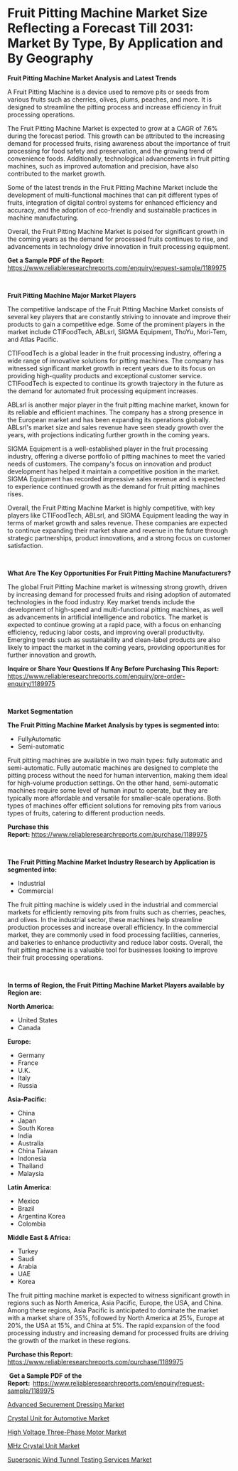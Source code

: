 <p><h1>Fruit Pitting Machine Market Size Reflecting a Forecast Till 2031: Market By Type, By Application and By Geography</h1></p><p><strong>Fruit Pitting Machine Market Analysis and Latest Trends</strong></p>
<p><p>A Fruit Pitting Machine is a device used to remove pits or seeds from various fruits such as cherries, olives, plums, peaches, and more. It is designed to streamline the pitting process and increase efficiency in fruit processing operations.</p><p>The Fruit Pitting Machine Market is expected to grow at a CAGR of 7.6% during the forecast period. This growth can be attributed to the increasing demand for processed fruits, rising awareness about the importance of fruit processing for food safety and preservation, and the growing trend of convenience foods. Additionally, technological advancements in fruit pitting machines, such as improved automation and precision, have also contributed to the market growth.</p><p>Some of the latest trends in the Fruit Pitting Machine Market include the development of multi-functional machines that can pit different types of fruits, integration of digital control systems for enhanced efficiency and accuracy, and the adoption of eco-friendly and sustainable practices in machine manufacturing.</p><p>Overall, the Fruit Pitting Machine Market is poised for significant growth in the coming years as the demand for processed fruits continues to rise, and advancements in technology drive innovation in fruit processing equipment.</p></p>
<p><strong>Get a Sample PDF of the Report:&nbsp;</strong> <a href="https://www.reliableresearchreports.com/enquiry/request-sample/1189975">https://www.reliableresearchreports.com/enquiry/request-sample/1189975</a></p>
<p>&nbsp;</p>
<p><strong>Fruit Pitting Machine Major Market Players</strong></p>
<p><p>The competitive landscape of the Fruit Pitting Machine Market consists of several key players that are constantly striving to innovate and improve their products to gain a competitive edge. Some of the prominent players in the market include CTIFoodTech, ABLsrl, SIGMA Equipment, ThoYu, Mori-Tem, and Atlas Pacific.</p><p>CTIFoodTech is a global leader in the fruit processing industry, offering a wide range of innovative solutions for pitting machines. The company has witnessed significant market growth in recent years due to its focus on providing high-quality products and exceptional customer service. CTIFoodTech is expected to continue its growth trajectory in the future as the demand for automated fruit processing equipment increases.</p><p>ABLsrl is another major player in the fruit pitting machine market, known for its reliable and efficient machines. The company has a strong presence in the European market and has been expanding its operations globally. ABLsrl's market size and sales revenue have seen steady growth over the years, with projections indicating further growth in the coming years.</p><p>SIGMA Equipment is a well-established player in the fruit processing industry, offering a diverse portfolio of pitting machines to meet the varied needs of customers. The company's focus on innovation and product development has helped it maintain a competitive position in the market. SIGMA Equipment has recorded impressive sales revenue and is expected to experience continued growth as the demand for fruit pitting machines rises.</p><p>Overall, the Fruit Pitting Machine Market is highly competitive, with key players like CTIFoodTech, ABLsrl, and SIGMA Equipment leading the way in terms of market growth and sales revenue. These companies are expected to continue expanding their market share and revenue in the future through strategic partnerships, product innovations, and a strong focus on customer satisfaction.</p></p>
<p>&nbsp;</p>
<p><strong>What Are The Key Opportunities For Fruit Pitting Machine Manufacturers?</strong></p>
<p><p>The global Fruit Pitting Machine market is witnessing strong growth, driven by increasing demand for processed fruits and rising adoption of automated technologies in the food industry. Key market trends include the development of high-speed and multi-functional pitting machines, as well as advancements in artificial intelligence and robotics. The market is expected to continue growing at a rapid pace, with a focus on enhancing efficiency, reducing labor costs, and improving overall productivity. Emerging trends such as sustainability and clean-label products are also likely to impact the market in the coming years, providing opportunities for further innovation and growth.</p></p>
<p><strong>Inquire or Share Your Questions If Any Before Purchasing This Report:</strong> <a href="https://www.reliableresearchreports.com/enquiry/pre-order-enquiry/1189975">https://www.reliableresearchreports.com/enquiry/pre-order-enquiry/1189975</a></p>
<p>&nbsp;</p>
<p><strong>Market Segmentation</strong></p>
<p><strong>The Fruit Pitting Machine Market Analysis by types is segmented into:</strong></p>
<p><ul><li>FullyAutomatic</li><li>Semi-automatic</li></ul></p>
<p><p>Fruit pitting machines are available in two main types: fully automatic and semi-automatic. Fully automatic machines are designed to complete the pitting process without the need for human intervention, making them ideal for high-volume production settings. On the other hand, semi-automatic machines require some level of human input to operate, but they are typically more affordable and versatile for smaller-scale operations. Both types of machines offer efficient solutions for removing pits from various types of fruits, catering to different production needs.</p></p>
<p><strong>Purchase this Report:&nbsp;</strong><a href="https://www.reliableresearchreports.com/purchase/1189975">https://www.reliableresearchreports.com/purchase/1189975</a></p>
<p>&nbsp;</p>
<p><strong>The Fruit Pitting Machine Market Industry Research by Application is segmented into:</strong></p>
<p><ul><li>Industrial</li><li>Commercial</li></ul></p>
<p><p>The fruit pitting machine is widely used in the industrial and commercial markets for efficiently removing pits from fruits such as cherries, peaches, and olives. In the industrial sector, these machines help streamline production processes and increase overall efficiency. In the commercial market, they are commonly used in food processing facilities, canneries, and bakeries to enhance productivity and reduce labor costs. Overall, the fruit pitting machine is a valuable tool for businesses looking to improve their fruit processing operations.</p></p>
<p>&nbsp;</p>
<p><strong>In terms of Region, the Fruit Pitting Machine Market Players available by Region are:</strong></p>
<p>
    <p> <strong> North America: </strong>
        <ul>
            <li>United States</li>
            <li>Canada</li>
        </ul>
        </p> 
    <p> <strong> Europe: </strong>
        <ul>
            <li>Germany</li>
            <li>France</li>
            <li>U.K.</li>
            <li>Italy</li>
            <li>Russia</li>
        </ul>
        </p> 
    <p> <strong> Asia-Pacific: </strong>
        <ul>
            <li>China</li>
            <li>Japan</li>
            <li>South Korea</li>
            <li>India</li>
            <li>Australia</li>
            <li>China Taiwan</li>
            <li>Indonesia</li>
            <li>Thailand</li>
            <li>Malaysia</li>
        </ul>
        </p> 
    <p> <strong> Latin America: </strong>
        <ul>
            <li>Mexico</li>
            <li>Brazil</li>
            <li>Argentina Korea</li>
            <li>Colombia</li>
        </ul>
        </p> 
    <p> <strong> Middle East & Africa: </strong>
        <ul>
            <li>Turkey</li>
            <li>Saudi</li>
            <li>Arabia</li>
            <li>UAE</li>
            <li>Korea</li>
        </ul>
    </p>
    </p>
<p><p>The fruit pitting machine market is expected to witness significant growth in regions such as North America, Asia Pacific, Europe, the USA, and China. Among these regions, Asia Pacific is anticipated to dominate the market with a market share of 35%, followed by North America at 25%, Europe at 20%, the USA at 15%, and China at 5%. The rapid expansion of the food processing industry and increasing demand for processed fruits are driving the growth of the market in these regions.</p></p>
<p><strong>Purchase this Report: </strong><a href="https://www.reliableresearchreports.com/purchase/1189975">https://www.reliableresearchreports.com/purchase/1189975</a></p>
<p>&nbsp;<strong>Get a Sample PDF of the Report:&nbsp;&nbsp;</strong><a href="https://www.reliableresearchreports.com/enquiry/request-sample/1189975">https://www.reliableresearchreports.com/enquiry/request-sample/1189975</a></p>
<p><strong></strong></p>
<p><p><a href="https://full-wildebeest-80b.notion.site/Advanced-Securement-Dressing-Market-Research-Report-Unlocks-Analysis-on-the-Market-Financial-Status--db0f1ccd035942ffb39ff9e5d5a70c0b">Advanced Securement Dressing Market</a></p><p><a href="https://view.publitas.com/reportprime-1/crystal-unit-for-automotive-market-offers-provide-insightful-data-for-the-time-period-from-2024-to-2031-and-also-provide-analysis-based-on-application-type-and-region/">Crystal Unit for Automotive Market</a></p><p><a href="https://flame-sidecar-702.notion.site/High-Voltage-Three-Phase-Motor-Market-Size-Global-Industry-Overview-Market-Segmentation-and-Foreca-8eb7d68ca9df4c738f93e3165e27496b">High Voltage Three-Phase Motor Market</a></p><p><a href="https://view.publitas.com/reportprime-1/mhz-crystal-unit-market-provides-a-comprehensive-analysis-including-a-macro-overview-of-the-market-as-well-as-micro-details-such-as-market-size-and-competitive-landscape/">MHz Crystal Unit Market</a></p><p><a href="https://pretty-mail-caf.notion.site/Supersonic-Wind-Tunnel-Testing-Services-Market-Size-Share-Trends-Analysis-Report-By-Application--0cc204373ea247e8b805f1165e20e007">Supersonic Wind Tunnel Testing Services Market</a></p></p>